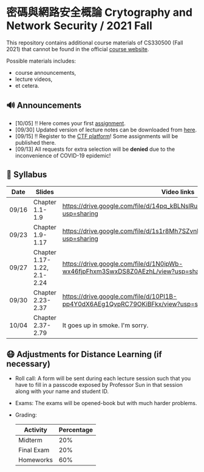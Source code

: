 # 密碼與網路安全概論 Crytography and Network Security / 2021 Fall

This repository contains additional course materials of CS330500 (Fall 2021) that cannot be found in
the official [course website](http://is.cs.nthu.edu.tw/course/2021Fall/CS330500/).

Possible materials includes:

* course announcements,
* lecture videos,
* et cetera.

## :loud_sound: Announcements
* [10/05] :bangbang: Here comes your first [assignment](https://drive.google.com/drive/folders/1s1Z1DZ9yBS21Dspzr9P9X8rnAjNHFEj5?usp=sharing).
* [09/30] Updated version of lecture notes can be downloaded from [here](https://drive.google.com/drive/folders/1wlOaQ83yVOwZhJyqua4RYQK5_cU17yI3?usp=sharing).
* [09/15] :bangbang: Register to the [CTF platform](http://140.114.77.172:8000)! Some assignments will be published there.
* [09/13] All requests for extra selection will be **denied** due to the inconvenience of COVID-19 epidemic! 

## :date: Syllabus

Date  | Slides                    | Video links
------|---------------------------|-----------------
09/16 |Chapter 1.1-1.9            |https://drive.google.com/file/d/14pq_kBLNslRuQaGkmaGkx6fhW7YhuPIm/view?usp=sharing
09/23 |Chapter 1.9-1.17           |https://drive.google.com/file/d/1s1r8Mh7SZvnDa59lLMZ4Hm9TrR_Pi8kq/view?usp=sharing
09/27 |Chapter 1.17-1.22, 2.1-2.24|https://drive.google.com/file/d/1N0ipWb-wx46fjpFhxm3SwxDS8Z0AEzhL/view?usp=sharing
09/30 |Chapter 2.23-2.37          |https://drive.google.com/file/d/10PI1B-pp4Y0dX6AEg1QvpRC79OKiBFkx/view?usp=sharing
10/04 |Chapter 2.37-2.79          |It goes up in smoke. I'm sorry.

## :mask: Adjustments for Distance Learning (if necessary)

* Roll call: A form will be sent during each lecture session such that you have to fill in a passcode exposed by Professor Sun in that session along with your name and student ID.
* Exams: The exams will be opened-book but with much harder problems.
* Grading:

  Activity | Percentage
  ---------|------------
  Midterm  | 20%  
  Final Exam | 20%
  Homeworks | 60% 
